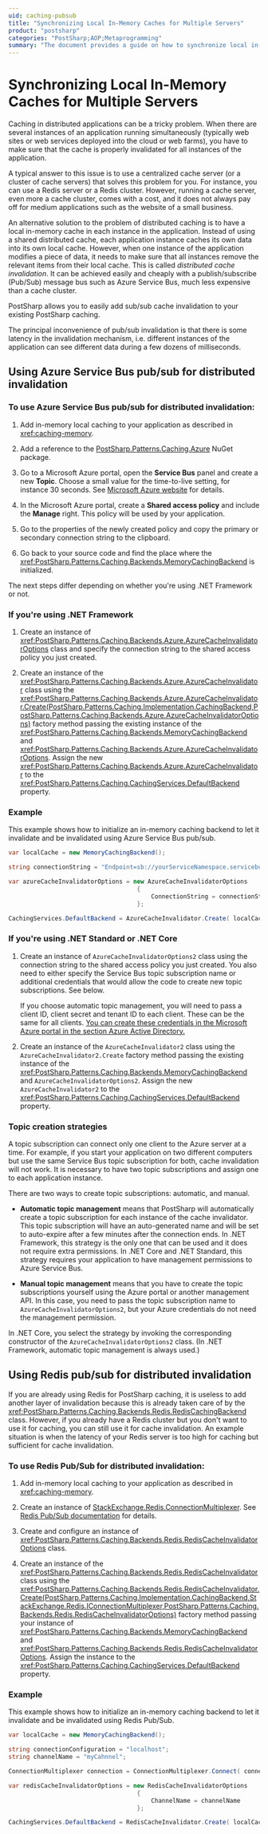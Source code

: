 ```yaml
---
uid: caching-pubsub
title: "Synchronizing Local In-Memory Caches for Multiple Servers"
product: "postsharp"
categories: "PostSharp;AOP;Metaprogramming"
summary: "The document provides a guide on how to synchronize local in-memory caches for multiple servers using PostSharp. It offers solutions for distributed cache invalidation using Azure Service Bus pub/sub and Redis pub/sub."
---
```

# Synchronizing Local In-Memory Caches for Multiple Servers

Caching in distributed applications can be a tricky problem. When there are several instances of an application running simultaneously (typically web sites or web services deployed into the cloud or web farms), you have to make sure that the cache is properly invalidated for all instances of the application.

A typical answer to this issue is to use a centralized cache server (or a cluster of cache servers) that solves this problem for you. For instance, you can use a Redis server or a Redis cluster. However, running a cache server, even more a cache cluster, comes with a cost, and it does not always pay off for medium applications such as the website of a small business.

An alternative solution to the problem of distributed caching is to have a local in-memory cache in each instance in the application. Instead of using a shared distributed cache, each application instance caches its own data into its own local cache. However, when one instance of the application modifies a piece of data, it needs to make sure that all instances remove the relevant items from their local cache. This is called *distributed cache invalidation*. It can be achieved easily and cheaply with a publish/subscribe (Pub/Sub) message bus such as Azure Service Bus, much less expensive than a cache cluster. 

PostSharp allows you to easily add sub/sub cache invalidation to your existing PostSharp caching.

The principal inconvenience of pub/sub invalidation is that there is some latency in the invalidation mechanism, i.e. different instances of the application can see different data during a few dozens of milliseconds.


## Using Azure Service Bus pub/sub for distributed invalidation


### To use Azure Service Bus pub/sub for distributed invalidation:

1. Add in-memory local caching to your application as described in <xref:caching-memory>. 


2. Add a reference to the [PostSharp.Patterns.Caching.Azure](https://www.nuget.org/packages/PostSharp.Patterns.Caching.Azure/) NuGet package. 


3. Go to a Microsoft Azure portal, open the **Service Bus** panel and create a new **Topic**. Choose a small value for the time-to-live setting, for instance 30 seconds. See [Microsoft Azure website](https://azure.microsoft.com/en-us/services/service-bus/) for details. 


4. In the Microsoft Azure portal, create a **Shared access policy** and include the **Manage** right. This policy will be used by your application. 


5. Go to the properties of the newly created policy and copy the primary or secondary connection string to the clipboard.


6. Go back to your source code and find the place where the <xref:PostSharp.Patterns.Caching.Backends.MemoryCachingBackend> is initialized. 


The next steps differ depending on whether you're using .NET Framework or not.


### If you're using .NET Framework

1. Create an instance of <xref:PostSharp.Patterns.Caching.Backends.Azure.AzureCacheInvalidatorOptions> class and specify the connection string to the shared access policy you just created. 


2. Create an instance of the <xref:PostSharp.Patterns.Caching.Backends.Azure.AzureCacheInvalidator> class using the <xref:PostSharp.Patterns.Caching.Backends.Azure.AzureCacheInvalidator.Create(PostSharp.Patterns.Caching.Implementation.CachingBackend,PostSharp.Patterns.Caching.Backends.Azure.AzureCacheInvalidatorOptions)> factory method passing the existing instance of the <xref:PostSharp.Patterns.Caching.Backends.MemoryCachingBackend> and <xref:PostSharp.Patterns.Caching.Backends.Azure.AzureCacheInvalidatorOptions>. Assign the new <xref:PostSharp.Patterns.Caching.Backends.Azure.AzureCacheInvalidator> to the <xref:PostSharp.Patterns.Caching.CachingServices.DefaultBackend> property. 



### Example

This example shows how to initialize an in-memory caching backend to let it invalidate and be invalidated using Azure Service Bus pub/sub.

```csharp
var localCache = new MemoryCachingBackend();

string connectionString = "Endpoint=sb://yourServiceNamespace.servicebus.windows.net/;EntityPath=yourTopic;SharedAccessKeyName=RootManageSharedAccessKey;SharedAccessKey=yourKey";

var azureCacheInvalidatorOptions = new AzureCacheInvalidatorOptions
                                    {
                                        ConnectionString = connectionString
                                    };

CachingServices.DefaultBackend = AzureCacheInvalidator.Create( localCache, azureCacheInvalidatorOptions );
```


### If you're using .NET Standard or .NET Core

1. Create an instance of `AzureCacheInvalidatorOptions2` class using the connection string to the shared access policy you just created. You also need to either specify the Service Bus topic subscription name or additional credentials that would allow the code to create new topic subscriptions. See below. 

    If you choose automatic topic management, you will need to pass a client ID, client secret and tenant ID to each client. These can be the same for all clients. [You can create these credentials in the Microsoft Azure portal in the section Azure Active Directory.](https://docs.microsoft.com/en-gb/azure/active-directory/develop/howto-create-service-principal-portal#get-tenant-id) 


2. Create an instance of the `AzureCacheInvalidator2` class using the `AzureCacheInvalidator2.Create` factory method passing the existing instance of the <xref:PostSharp.Patterns.Caching.Backends.MemoryCachingBackend> and `AzureCacheInvalidatorOptions2`. Assign the new `AzureCacheInvalidator2` to the <xref:PostSharp.Patterns.Caching.CachingServices.DefaultBackend> property. 



### Topic creation strategies

A topic subscription can connect only one client to the Azure server at a time. For example, if you start your application on two different computers but use the same Service Bus topic subscription for both, cache invalidation will not work. It is necessary to have two topic subscriptions and assign one to each application instance.

There are two ways to create topic subscriptions: automatic, and manual.

* **Automatic topic management** means that PostSharp will automatically create a topic subscription for each instance of the cache invalidator. This topic subscription will have an auto-generated name and will be set to auto-expire after a few minutes after the connection ends. 
    In .NET Framework, this strategy is the only one that can be used and it does not require extra permissions. In .NET Core and .NET Standard, this strategy requires your application to have management permissions to Azure Service Bus.

* **Manual topic management** means that you have to create the topic subscriptions yourself using the Azure portal or another management API. In this case, you need to pass the topic subscription name to `AzureCacheInvalidatorOptions2`, but your Azure credentials do not need the management permission. 

In .NET Core, you select the strategy by invoking the corresponding constructor of the `AzureCacheInvalidatorOptions2` class. (In .NET Framework, automatic topic management is always used.) 


## Using Redis pub/sub for distributed invalidation

If you are already using Redis for PostSharp caching, it is useless to add another layer of invalidation because this is already taken care of by the <xref:PostSharp.Patterns.Caching.Backends.Redis.RedisCachingBackend> class. However, if you already have a Redis cluster but you don't want to use it for caching, you can still use it for cache invalidation. An example situation is when the latency of your Redis server is too high for caching but sufficient for cache invalidation. 


### To use Redis Pub/Sub for distributed invalidation:

1. Add in-memory local caching to your application as described in <xref:caching-memory>. 


2. Create an instance of [StackExchange.Redis.ConnectionMultiplexer](https://stackexchange.github.io/StackExchange.Redis/Configuration). See [Redis Pub/Sub documentation](https://redis.io/topics/pubsub/) for details. 


3. Create and configure an instance of <xref:PostSharp.Patterns.Caching.Backends.Redis.RedisCacheInvalidatorOptions> class. 


4. Create an instance of the <xref:PostSharp.Patterns.Caching.Backends.Redis.RedisCacheInvalidator> class using the <xref:PostSharp.Patterns.Caching.Backends.Redis.RedisCacheInvalidator.Create(PostSharp.Patterns.Caching.Implementation.CachingBackend,StackExchange.Redis.IConnectionMultiplexer,PostSharp.Patterns.Caching.Backends.Redis.RedisCacheInvalidatorOptions)> factory method passing your instance of <xref:PostSharp.Patterns.Caching.Backends.MemoryCachingBackend> and <xref:PostSharp.Patterns.Caching.Backends.Redis.RedisCacheInvalidatorOptions>. Assign the instance to the <xref:PostSharp.Patterns.Caching.CachingServices.DefaultBackend> property. 



### Example

This example shows how to initialize an in-memory caching backend to let it invalidate and be invalidated using Redis Pub/Sub.

```csharp
var localCache = new MemoryCachingBackend();

string connectionConfiguration = "localhost";
string channelName = "myCahnnel";

ConnectionMultiplexer connection = ConnectionMultiplexer.Connect( connectionConfiguration );

var redisCacheInvalidatorOptions = new RedisCacheInvalidatorOptions
                                    {
                                        ChannelName = channelName
                                    };

CachingServices.DefaultBackend = RedisCacheInvalidator.Create( localCache, connection, redisCacheInvalidatorOptions );
```


